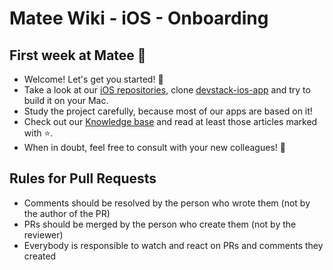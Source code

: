 # Matee Wiki - iOS - Onboarding

## First week at Matee :tada:
- Welcome! Let's get you started! :rocket:
- Take a look at our [iOS repositories](/ios/repositories.md), clone [devstack-ios-app](https://github.com/MateeDevs/devstack-ios-app) and try to build it on your Mac.
- Study the project carefully, because most of our apps are based on it!
- Check out our [Knowledge base](/ios/knowledge-base.md) and read at least those articles marked with :star:.
- When in doubt, feel free to consult with your new colleagues! :hugs:

## Rules for Pull Requests
- Comments should be resolved by the person who wrote them (not by the author of the PR)
- PRs should be merged by the person who create them (not by the reviewer)
- Everybody is responsible to watch and react on PRs and comments they created

